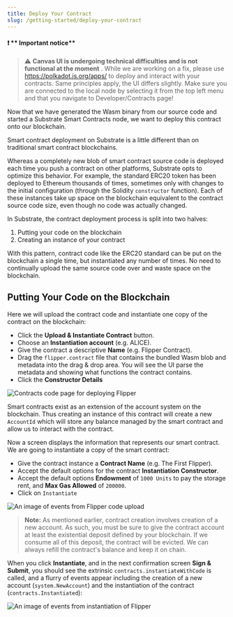 ```yaml
---
title: Deploy Your Contract
slug: /getting-started/deploy-your-contract
---
```


#### :heavy_exclamation_mark: ** Important notice** 
> :warning: **Canvas UI is undergoing technical difficulties and is not functional at the moment** .
> While we are working on a fix, please use https://polkadot.js.org/apps/ to deploy and interact with your contracts. Same principles apply, the UI differs slightly. 
> Make sure you are connected to the local node by selecting it from the top left menu and that you navigate to Developer/Contracts page!

Now that we have generated the Wasm binary from our source code and started a Substrate Smart Contracts node, we want to deploy this contract onto our blockchain.

Smart contract deployment on Substrate is a little different than on traditional smart contract blockchains.

Whereas a completely new blob of smart contract source code is deployed each time you push a contract on other platforms, Substrate opts to optimize this behavior. For example, the standard ERC20 token has been deployed to Ethereum thousands of times, sometimes only with changes to the initial configuration (through the Solidity `constructor` function). Each of these instances take up space on the blockchain equivalent to the contract source code size, even though no code was actually changed.

In Substrate, the contract deployment process is split into two halves:

1. Putting your code on the blockchain
2. Creating an instance of your contract

With this pattern, contract code like the ERC20 standard can be put on the blockchain a single time, but instantiated any number of times. No need to continually upload the same source code over and waste space on the blockchain.

## Putting Your Code on the Blockchain

Here we will upload the contract code and instantiate one copy of the contract on the blockchain:

- Click the **Upload & Instantiate Contract** button.
- Choose an **Instantiation account** (e.g. ALICE).
- Give the contract a descriptive **Name** (e.g. Flipper Contract).
- Drag the `flipper.contract` file that contains the bundled Wasm blob and metadata into the drag
& drop area. You will see the UI parse the metadata and showing what functions the contract contains.
- Click the **Constructor Details**

![Contracts code page for deploying Flipper](./assets/flipper-code-page.png)

Smart contracts exist as an extension of the account system on the blockchain. Thus creating an
instance of this contract will create a new `AccountId` which will store any balance managed by the
smart contract and allow us to interact with the contract.

Now a screen displays the information that represents our smart contract. We are going to
instantiate a copy of the smart contract:

- Give the contract instance a **Contract Name** (e.g. The First Flipper).
- Accept the default options for the contract **Instantiation Constructor**.
- Accept the default options **Endowment** of `1000 Units` to pay the storage rent, and **Max Gas Allowed** of `200000`.
- Click on `Instantiate`

![An image of events from Flipper code upload](./assets/flipper-upload-events.png)

> **Note:** As mentioned earlier, contract creation involves creation of a new account. As such, you
must be sure to give the contract account at least the existential deposit defined by your
blockchain. If we consume all of this deposit, the contract will be evicted. We can always refill the contract's balance and
keep it on chain.

When you click **Instantiate**, and in the next confirmation screen **Sign & Submit**, you should see
the extrinsic `contracts.instantiateWithCode` is called, and a flurry of events appear including the
creation of a new account (`system.NewAccount`) and the instantiation of the contract
(`contracts.Instantiated`):

![An image of events from instantiation of Flipper](./assets/flipper-instance-events.png)
